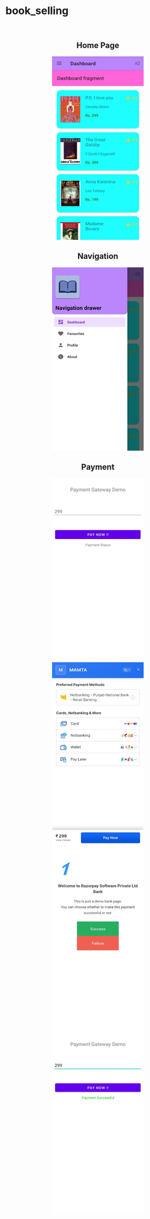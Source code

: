 # book_selling
<br>
<div align = "center">
<h2>Home Page</h2>
<img src="./images/home.jpeg" alt = "home" width = 250 height = 500 >
<br>
<h2>Navigation</h2>
<img src="./images/nav.jpeg" alt = "home" width = 250 height = 500 >
<br>
<h2>Payment</h2>
<img src="./images/pay1.jpeg" alt = "home" width = 250 height = 500 >
<br>
<img src="./images/pay2.jpeg" alt = "home" width = 250 height = 500 >
<br>
<img src="./images/pay3.jpeg" alt = "home" width = 250 height = 500 >
<br>
<img src="./images/pay4.jpeg" alt = "home" width = 250 height = 500 >
<br>
</div>
